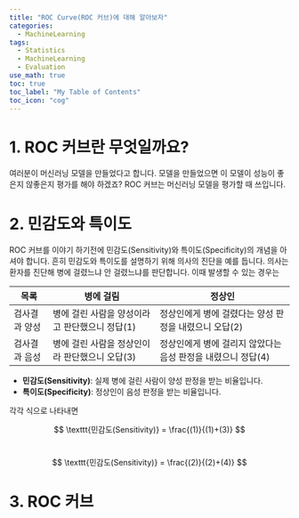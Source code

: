 ```yaml
---
title: "ROC Curve(ROC 커브)에 대해 알아보자" 
categories:
  - MachineLearning
tags:
  - Statistics
  - MachineLearning
  - Evaluation
use_math: true
toc: true
toc_label: "My Table of Contents"
toc_icon: "cog"
---
```


# 1. ROC 커브란 무엇일까요? 

여러분이 머신러닝 모델을 만들었다고 합니다. 
모델을 만들었으면 이 모델이 성능이 좋은지 않좋은지 평가를 해야 하겠죠?
ROC 커브는 머신러닝 모델을 평가할 때 쓰입니다. 
<br />

# 2. 민감도와 특이도

ROC 커브를 이야기 하기전에 민감도(Sensitivity)와 특이도(Specificity)의 개념을 아셔야 합니다. 
흔히 민감도와 특이도를 설명하기 위해 의사의 진단을 예를 듭니다.
의사는 환자를 진단해 병에 걸렸느냐 안 걸렸느냐를 판단합니다. 
이때 발생할 수 있는 경우는 

목록 | 병에 걸림 | 정상인
-----|-----------|----- 
검사결과 양성 | 병에 걸린 사람을 양성이라고 판단했으니 정답(1) | 정상인에게 병에 걸렸다는 양성 판정을 내렸으니 오답(2)
검사결과 음성 | 병에 걸린 사람을 정상인이라 판단했으니 오답(3) | 정상인에게 병에 걸리지 않았다는 음성 판정을 내렸으니 정답(4)

* **민감도(Sensitivity)**: 실제 병에 걸린 사람이 양성 판정을 받는 비율입니다. 
* **특이도(Specificity)**: 정상인이 음성 판정을 받는 비율입니다. 

각각 식으로 나타내면 

$$ \texttt{민감도(Sensitivity)} = \frac{(1)}{(1)+(3)} $$
<br />

$$ \texttt{민감도(Sensitivity)} = \frac{(2)}{(2)+(4)} $$

# 3. ROC 커브


